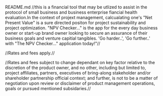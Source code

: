 README.md
//this is a financial tool that may be utlized to assist in the protocol of small business and business enterprise
fiancial health evaluation.In the context of projext management, calcualating one's "Net Present Value" is a sure directed positon for project sustainability and project optimization. "NPV Checker..." is the app for the every day business owner or start-up brand owner looking to secure an
assurance of their business goals and venture capitial tangibles. 'Go harder..', 'Go further..' with "The NPV Checker..." application today!"//

//Rates and fees apply.//

//Rates and fees subject to change dependant on key factor relative to the discretion of the product owner, and no other, including but limited to, project affiliates, partners, executives of bring-along stakeholder and/or shareholder partnership official context; and further, is not to be a matter of negotiation upon review or disclaimer of product management operations, goals or pursued mentioned subsidaries.//
